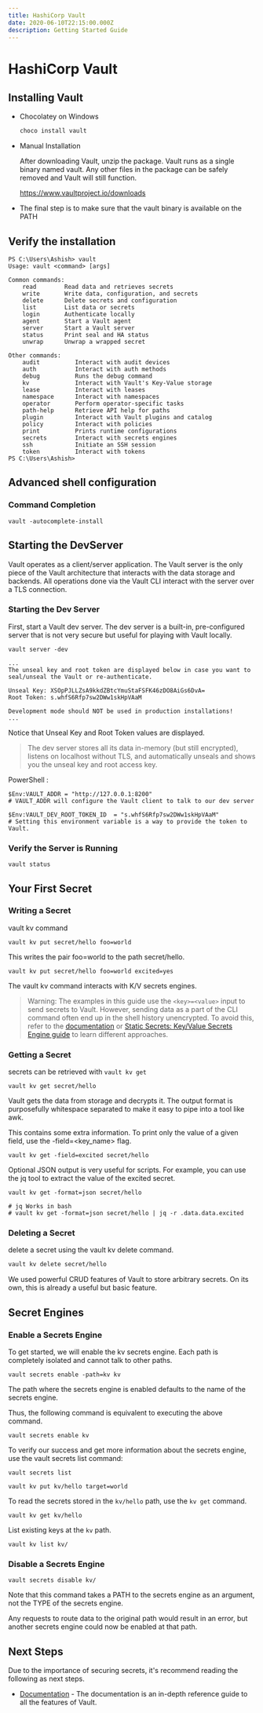 ```yaml
---
title: HashiCorp Vault
date: 2020-06-10T22:15:00.000Z
description: Getting Started Guide
---
```

# HashiCorp Vault

## Installing Vault

- Chocolatey on Windows

    ```cmd
    choco install vault
    ```

- Manual Installation

    After downloading Vault, unzip the package. Vault runs as a single binary named vault. Any other files in the package can be safely removed and Vault will still function.

    <https://www.vaultproject.io/downloads>

- The final step is to make sure that the vault binary is available on the PATH

## Verify the installation
```pwsh
PS C:\Users\Ashish> vault
Usage: vault <command> [args]

Common commands:
    read        Read data and retrieves secrets
    write       Write data, configuration, and secrets
    delete      Delete secrets and configuration
    list        List data or secrets
    login       Authenticate locally
    agent       Start a Vault agent
    server      Start a Vault server
    status      Print seal and HA status
    unwrap      Unwrap a wrapped secret

Other commands:
    audit          Interact with audit devices
    auth           Interact with auth methods
    debug          Runs the debug command
    kv             Interact with Vault's Key-Value storage
    lease          Interact with leases
    namespace      Interact with namespaces
    operator       Perform operator-specific tasks
    path-help      Retrieve API help for paths
    plugin         Interact with Vault plugins and catalog
    policy         Interact with policies
    print          Prints runtime configurations
    secrets        Interact with secrets engines
    ssh            Initiate an SSH session
    token          Interact with tokens
PS C:\Users\Ashish>
```

## Advanced shell configuration

### Command Completion

```pwsh
vault -autocomplete-install
```

## Starting the DevServer

Vault operates as a client/server application. The Vault server is the only piece of the Vault architecture that interacts with the data storage and backends. All operations done via the Vault CLI interact with the server over a TLS connection.

### Starting the Dev Server 

First, start a Vault dev server. The dev server is a built-in, pre-configured server that is not very secure but useful for playing with Vault locally.

```pwsh
vault server -dev

...
The unseal key and root token are displayed below in case you want to
seal/unseal the Vault or re-authenticate.

Unseal Key: XSOpPJLLZsA9kkdZBtcYmuStaFSFK46zDO8AiGs6DvA=
Root Token: s.whfS6Rfp7sw2DWw1skHpVAaM

Development mode should NOT be used in production installations!
...

```

Notice that Unseal Key and Root Token values are displayed.

>The dev server stores all its data in-memory (but still encrypted), listens on localhost without TLS, and automatically unseals and shows you the unseal key and root access key.

PowerShell :

```pwsh
$Env:VAULT_ADDR = "http://127.0.0.1:8200"
# VAULT_ADDR will configure the Vault client to talk to our dev server

$Env:VAULT_DEV_ROOT_TOKEN_ID  = "s.whfS6Rfp7sw2DWw1skHpVAaM"
# Setting this environment variable is a way to provide the token to Vault.
```

### Verify the Server is Running

```pwsh
vault status
```

## Your First Secret

### Writing a Secret

vault kv command

```pwsh
vault kv put secret/hello foo=world
```

This writes the pair foo=world to the path secret/hello. 

```pwsh
vault kv put secret/hello foo=world excited=yes
```

The vault kv command interacts with K/V secrets engines.

> Warning: The examples in this guide use the ```<key>=<value>``` input to send secrets to Vault. However, sending data as    a part of the CLI command often end up in the shell history unencrypted. To avoid this, refer to the [documentation](https://www.vaultproject.io/docs/commands#writing-data) or [Static Secrets: Key/Value Secrets Engine guide](https://learn.hashicorp.com/vault/secrets-management/sm-static-secrets#additional-discussion) to learn different approaches.

### Getting a Secret

secrets can be retrieved with ```vault kv get```

```pwsh
vault kv get secret/hello
```

Vault gets the data from storage and decrypts it. The output format is purposefully whitespace separated to make it easy to pipe into a tool like awk.

This contains some extra information. To print only the value of a given field, use the -field=<key_name> flag.

```pwsh
vault kv get -field=excited secret/hello
```

Optional JSON output is very useful for scripts. For example, you can use the jq tool to extract the value of the excited secret.

```pwsh
vault kv get -format=json secret/hello

# jq Works in bash
# vault kv get -format=json secret/hello | jq -r .data.data.excited
```

### Deleting a Secret

delete a secret using the vault kv delete command.

```bash
vault kv delete secret/hello
```

We used powerful CRUD features of Vault to store arbitrary secrets. On its own, this is already a useful but basic feature.

## Secret Engines

### Enable a Secrets Engine

To get started, we will enable the kv secrets engine. Each path is completely isolated and cannot talk to other paths.

```pwsh
vault secrets enable -path=kv kv
```

The path where the secrets engine is enabled defaults to the name of the secrets engine.

Thus, the following command is equivalent to executing the above command.

```pwsh
vault secrets enable kv
```

To verify our success and get more information about the secrets engine, use the vault secrets list command:

```pwsh
vault secrets list
```

```pwsh
vault kv put kv/hello target=world
```

To read the secrets stored in the ```kv/hello``` path, use the ```kv get``` command.

```pwsh
vault kv get kv/hello
```

List existing keys at the ```kv``` path.

```pwsh
vault kv list kv/
```

### Disable a Secrets Engine

```pwsh
vault secrets disable kv/
```

Note that this command takes a PATH to the secrets engine as an argument, not the TYPE of the secrets engine.

Any requests to route data to the original path would result in an error, but another secrets engine could now be enabled at that path.

## Next Steps 

Due to the importance of securing secrets, it's recommend reading the following as next steps.

- [Documentation](https://www.vaultproject.io/docs) - The documentation is an in-depth reference guide to all the features of Vault.